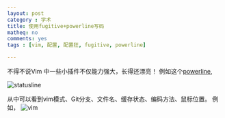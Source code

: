 ```yaml
---
layout: post 
category : 学术
title: 使用fugitive+powerline写码
matheq: no
comments: yes
tags : [vim, 配置, 配置狂, fugitive, powerline]

---
```


不得不说Vim 中一些小插件不仅能力强大，长得还漂亮！
例如这个[powerline][powerline], 

![statusline](https://2s66lw.bl3301.livefilestore.com/y2pRh69A6glRCyLS58pB0n8jLuE2zo-FgxeHT_QG3Xo3NPA6ZOOnV--4g88qkebuNdNxKHvEyCbtgcBJYlWhh9mnzTIrAO8PGJKJ3WC8XInb8A/powerline.png "你怎么这么美？")

从中可以看到vim模式、Git分支、文件名、缓存状态、编码方法、鼠标位置。
例如，
![vim](https://2s66lw.bl3301.livefilestore.com/y2p4I3a8BmF_9kQ7M8InZKeOe_ETIB_wykVTWJCwIoNRUiMUIzonPaUFKeTrvJwDOn9YJtWK5h_Q4E4nVRHisuoL-qjCAq4I4u7zBW1P0cTAfo/vimpowerline.png "vim")


[powerline]: https://github.com/Lokaltog/powerline
